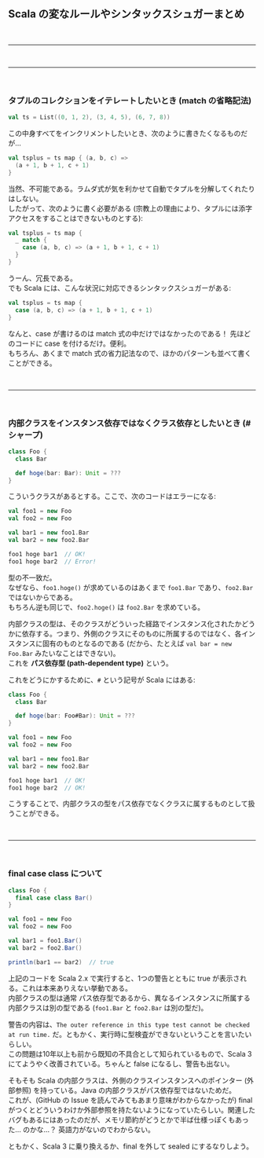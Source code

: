 ## Scala の変なルールやシンタックスシュガーまとめ

<br>

---

<br>

---

<br>

### タプルのコレクションをイテレートしたいとき (match の省略記法)

```scala
val ts = List((0, 1, 2), (3, 4, 5), (6, 7, 8))
```

この中身すべてをインクリメントしたいとき、次のように書きたくなるものだが...

```scala
val tsplus = ts map { (a, b, c) =>
  (a + 1, b + 1, c + 1)
}
```

当然、不可能である。ラムダ式が気を利かせて自動でタプルを分解してくれたりはしない。  
したがって、次のように書く必要がある (宗教上の理由により、タプルには添字アクセスをすることはできないものとする):

```scala
val tsplus = ts map {
  _ match {
    case (a, b, c) => (a + 1, b + 1, c + 1)
  }
}
```

うーん、冗長である。  
でも Scala には、こんな状況に対応できるシンタックスシュガーがある:

```scala
val tsplus = ts map {
  case (a, b, c) => (a + 1, b + 1, c + 1)
}
```

なんと、case が書けるのは match 式の中だけではなかったのである！ 先ほどのコードに case を付けるだけ。便利。  
もちろん、あくまで match 式の省力記法なので、ほかのパターンも並べて書くことができる。

<br>

---

<br>

### 内部クラスをインスタンス依存ではなくクラス依存としたいとき (\# シャープ)

```scala
class Foo {
  class Bar

  def hoge(bar: Bar): Unit = ???
}
```

こういうクラスがあるとする。ここで、次のコードはエラーになる:

```scala
val foo1 = new Foo
val foo2 = new Foo

val bar1 = new foo1.Bar
val bar2 = new foo2.Bar

foo1 hoge bar1  // OK!
foo1 hoge bar2  // Error!
```

型の不一致だ。  
なぜなら、`foo1.hoge()` が求めているのはあくまで `foo1.Bar` であり、`foo2.Bar` ではないからである。  
もちろん逆も同じで、`foo2.hoge()` は `foo2.Bar` を求めている。

内部クラスの型は、そのクラスがどういった経路でインスタンス化されたかどうかに依存する。つまり、外側のクラスにそのものに所属するのではなく、各インスタンスに固有のものとなるのである (だから、たとえば `val bar = new Foo.Bar` みたいなことはできない)。  
これを **パス依存型 (path-dependent type)** という。

これをどうにかするために、`#` という記号が Scala にはある:

```scala
class Foo {
  class Bar

  def hoge(bar: Foo#Bar): Unit = ???
}

val foo1 = new Foo
val foo2 = new Foo

val bar1 = new foo1.Bar
val bar2 = new foo2.Bar

foo1 hoge bar1  // OK!
foo1 hoge bar2  // OK!
```

こうすることで、内部クラスの型をパス依存でなくクラスに属するものとして扱うことができる。

<br>

---

<br>

### final case class について

```scala
class Foo {
  final case class Bar()
}

val foo1 = new Foo
val foo2 = new Foo

val bar1 = foo1.Bar()
val bar2 = foo2.Bar()

println(bar1 == bar2)  // true
```

上記のコードを Scala 2.x で実行すると、1つの警告とともに true が表示される。これは本来ありえない挙動である。  
内部クラスの型は通常 パス依存型であるから、異なるインスタンスに所属する内部クラスは別の型である (`foo1.Bar` と `foo2.Bar` は別の型だ)。

警告の内容は、`The outer reference in this type test cannot be checked at run time.` だ。ともかく、実行時に型検査ができないということを言いたいらしい。  
この問題は10年以上も前から既知の不具合として知られているもので、Scala 3 にてようやく改善されている。ちゃんと false になるし、警告も出ない。

そもそも Scala の内部クラスは、外側のクラスインスタンスへのポインター (外部参照) を持っている。Java の内部クラスがパス依存型ではないためだ。  
これが、(GitHub の Issue を読んでみてもあまり意味がわからなかったが) final がつくとどういうわけか外部参照を持たないようになっていたらしい。関連したバグもあるにはあったのだが、メモリ節約がどうとかで半ば仕様っぽくもあった... のかな...？ 英語力がないのでわからない。

ともかく、Scala 3 に乗り換えるか、final を外して sealed にするなりしよう。
